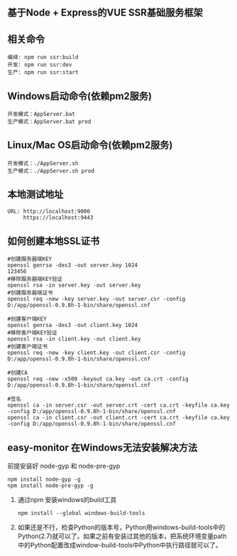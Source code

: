 基于Node + Express的VUE SSR基础服务框架
--
相关命令
--
```
编绎: npm run ssr:build
开发: npm run ssr:dev
生产: npm run ssr:start
```

Windows启动命令(依赖pm2服务)
--
```
开发模式：AppServer.bat
生产模式：AppServer.bat prod
```

Linux/Mac OS启动命令(依赖pm2服务)
--
```
开发模式：./AppServer.sh
生产模式：./AppServer.sh prod
```

本地测试地址
--
```
URL: http://localhost:9000
     https://localhost:9443
```

如何创建本地SSL证书
--
```
#创建服务器端KEY
openssl genrsa -des3 -out server.key 1024
123456
#移除服务器端KEY验证
openssl rsa -in server.key -out server.key
#创建服务器端证书
openssl req -new -key server.key -out server.csr -config D:/app/openssl-0.9.8h-1-bin/share/openssl.cnf

#创建客户端KEY
openssl genrsa -des3 -out client.key 1024
#移除客户端KEY验证
openssl rsa -in client.key -out client.key
#创建客户端证书
openssl req -new -key client.key -out client.csr -config D:/app/openssl-0.9.8h-1-bin/share/openssl.cnf

#创建CA
openssl req -new -x509 -keyout ca.key -out ca.crt -config D:/app/openssl-0.9.8h-1-bin/share/openssl.cnf

#签名
openssl ca -in server.csr -out server.crt -cert ca.crt -keyfile ca.key -config D:/app/openssl-0.9.8h-1-bin/share/openssl.cnf 
openssl ca -in client.csr -out client.crt -cert ca.crt -keyfile ca.key -config D:/app/openssl-0.9.8h-1-bin/share/openssl.cnf
```

easy-monitor 在Windows无法安装解决方法
--
前提安装好  node-gyp 和 node-pre-gyp
```
npm install node-gyp -g
npm install node-pre-gyp -g
```
1. 通过npm 安装windows的build工具 
   ```
   npm install --global windows-build-tools
   ```
2. 如果还是不行，检查Python的版本号，Python用windows-build-tools中的Python(2.7)就可以了。如果之前有安装过其他的版本，把系统环境变量path中的Python配置改成window-build-tools中Python中执行路径就可以了。

